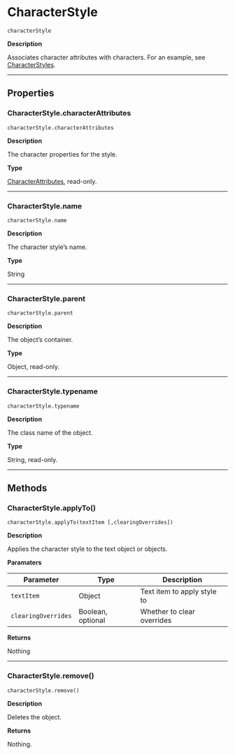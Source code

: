 <a id="jsobjref-characterstyle"></a>

# CharacterStyle

`characterStyle`

**Description**

Associates character attributes with characters. For an example, see [CharacterStyles](CharacterStyles.md#jsobjref-characterstyles).

---

## Properties

<a id="jsobjref-characterstyle-characterattributes"></a>

### CharacterStyle.characterAttributes

`characterStyle.characterAttributes`

**Description**

The character properties for the style.

**Type**

[CharacterAttributes](CharacterAttributes.md#jsobjref-characterattributes), read-only.

---

<a id="jsobjref-characterstyle-name"></a>

### CharacterStyle.name

`characterStyle.name`

**Description**

The character style’s name.

**Type**

String

---

<a id="jsobjref-characterstyle-parent"></a>

### CharacterStyle.parent

`characterStyle.parent`

**Description**

The object’s container.

**Type**

Object, read-only.

---

<a id="jsobjref-characterstyle-typename"></a>

### CharacterStyle.typename

`characterStyle.typename`

**Description**

The class name of the object.

**Type**

String, read-only.

---

## Methods

<a id="jsobjref-characterstyle-applyto"></a>

### CharacterStyle.applyTo()

`characterStyle.applyTo(textItem [,clearingOverrides])`

**Description**

Applies the character style to the text object or objects.

**Paramaters**

| Parameter           | Type              | Description                 |
|---------------------|-------------------|-----------------------------|
| `textItem`          | Object            | Text item to apply style to |
| `clearingOverrides` | Boolean, optional | Whether to clear overrides  |

**Returns**

Nothing

---

<a id="jsobjref-characterstyle-remove"></a>

### CharacterStyle.remove()

`characterStyle.remove()`

**Description**

Deletes the object.

**Returns**

Nothing.
